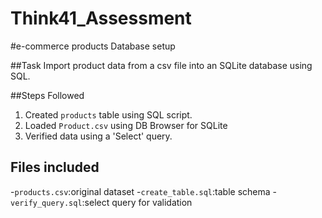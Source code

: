 # Think41_Assessment

#e-commerce products Database setup

##Task
Import product data from a csv file into an SQLite database using SQL.

##Steps Followed
1. Created `products` table using SQL script.
2. Loaded `Product.csv` using DB Browser for SQLite
3. Verified data using a 'Select' query.

## Files included
-`products.csv`:original dataset
-`create_table.sql`:table schema
-`verify_query.sql`:select query for validation
